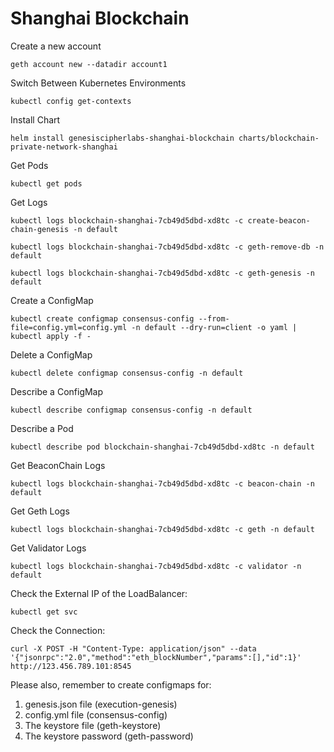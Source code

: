 # Shanghai Blockchain

Create a new account
```
geth account new --datadir account1
```

Switch Between Kubernetes Environments
```
kubectl config get-contexts
```

Install Chart
```
helm install genesiscipherlabs-shanghai-blockchain charts/blockchain-private-network-shanghai
```

Get Pods
```
kubectl get pods
```

Get Logs
```
kubectl logs blockchain-shanghai-7cb49d5dbd-xd8tc -c create-beacon-chain-genesis -n default
```

```
kubectl logs blockchain-shanghai-7cb49d5dbd-xd8tc -c geth-remove-db -n default
```

```
kubectl logs blockchain-shanghai-7cb49d5dbd-xd8tc -c geth-genesis -n default
```

Create a ConfigMap
```
kubectl create configmap consensus-config --from-file=config.yml=config.yml -n default --dry-run=client -o yaml | kubectl apply -f -
```

Delete a ConfigMap
```
kubectl delete configmap consensus-config -n default
```

Describe a ConfigMap
```
kubectl describe configmap consensus-config -n default
```

Describe a Pod
```
kubectl describe pod blockchain-shanghai-7cb49d5dbd-xd8tc -n default
```

Get BeaconChain Logs
```
kubectl logs blockchain-shanghai-7cb49d5dbd-xd8tc -c beacon-chain -n default
```

Get Geth Logs
```
kubectl logs blockchain-shanghai-7cb49d5dbd-xd8tc -c geth -n default
```

Get Validator Logs
```
kubectl logs blockchain-shanghai-7cb49d5dbd-xd8tc -c validator -n default
```

Check the External IP of the LoadBalancer:
```
kubectl get svc
```

Check the Connection:
```
curl -X POST -H "Content-Type: application/json" --data '{"jsonrpc":"2.0","method":"eth_blockNumber","params":[],"id":1}' http://123.456.789.101:8545
```

Please also, remember to create configmaps for:
1. genesis.json file (execution-genesis)
2. config.yml file (consensus-config)
3. The keystore file (geth-keystore)
4. The keystore password (geth-password)
